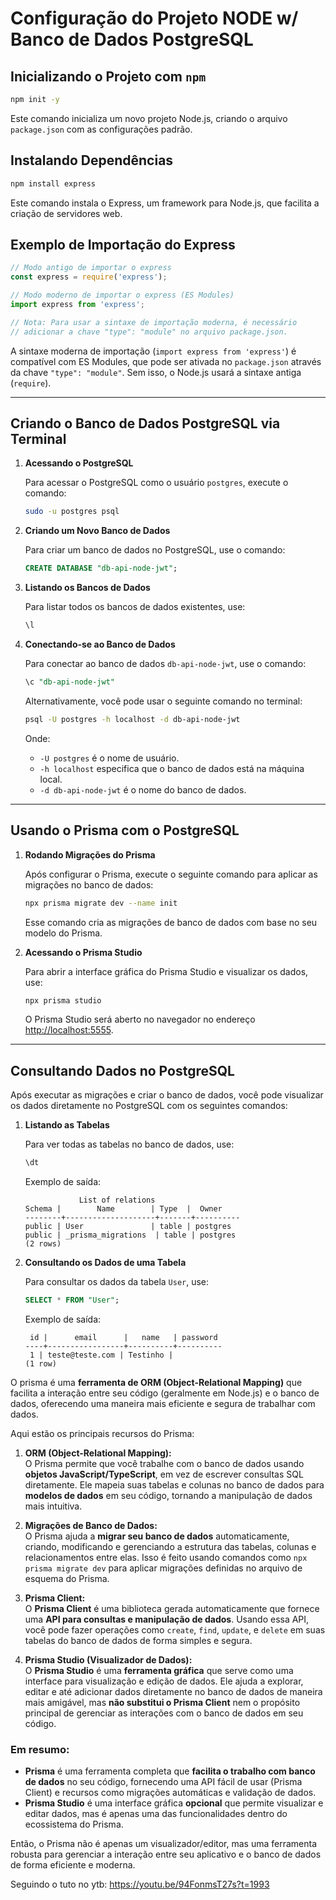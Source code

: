 # Configuração do Projeto NODE w/ Banco de Dados PostgreSQL

## Inicializando o Projeto com `npm`

```sh
npm init -y
```

Este comando inicializa um novo projeto Node.js, criando o arquivo `package.json` com as configurações padrão.

## Instalando Dependências

```sh
npm install express
```

Este comando instala o Express, um framework para Node.js, que facilita a criação de servidores web.

## Exemplo de Importação do Express

```javascript
// Modo antigo de importar o express
const express = require('express');

// Modo moderno de importar o express (ES Modules)
import express from 'express';

// Nota: Para usar a sintaxe de importação moderna, é necessário
// adicionar a chave "type": "module" no arquivo package.json.
```

A sintaxe moderna de importação (`import express from 'express'`) é compatível com ES Modules, que pode ser ativada no `package.json` através da chave `"type": "module"`. Sem isso, o Node.js usará a sintaxe antiga (`require`).

---

## Criando o Banco de Dados PostgreSQL via Terminal

1. **Acessando o PostgreSQL**

   Para acessar o PostgreSQL como o usuário `postgres`, execute o comando:

   ```sh
   sudo -u postgres psql
   ```

2. **Criando um Novo Banco de Dados**

   Para criar um banco de dados no PostgreSQL, use o comando:

   ```sql
   CREATE DATABASE "db-api-node-jwt";
   ```

3. **Listando os Bancos de Dados**

   Para listar todos os bancos de dados existentes, use:

   ```sql
   \l
   ```

4. **Conectando-se ao Banco de Dados**

   Para conectar ao banco de dados `db-api-node-jwt`, use o comando:

   ```sql
   \c "db-api-node-jwt"
   ```

   Alternativamente, você pode usar o seguinte comando no terminal:

   ```sh
   psql -U postgres -h localhost -d db-api-node-jwt
   ```

   Onde:
   - `-U postgres` é o nome de usuário.
   - `-h localhost` especifica que o banco de dados está na máquina local.
   - `-d db-api-node-jwt` é o nome do banco de dados.

---

## Usando o Prisma com o PostgreSQL

1. **Rodando Migrações do Prisma**

   Após configurar o Prisma, execute o seguinte comando para aplicar as migrações no banco de dados:

   ```sh
   npx prisma migrate dev --name init
   ```

   Esse comando cria as migrações de banco de dados com base no seu modelo do Prisma.

2. **Acessando o Prisma Studio**

   Para abrir a interface gráfica do Prisma Studio e visualizar os dados, use:

   ```sh
   npx prisma studio
   ```

   O Prisma Studio será aberto no navegador no endereço [http://localhost:5555](http://localhost:5555/).

---

## Consultando Dados no PostgreSQL

Após executar as migrações e criar o banco de dados, você pode visualizar os dados diretamente no PostgreSQL com os seguintes comandos:

1. **Listando as Tabelas**

   Para ver todas as tabelas no banco de dados, use:

   ```sql
   \dt
   ```

   Exemplo de saída:

   ```
               List of relations
   Schema |        Name        | Type  |  Owner   
   --------+--------------------+-------+----------
   public | User               | table | postgres
   public | _prisma_migrations  | table | postgres
   (2 rows)
   ```

2. **Consultando os Dados de uma Tabela**

   Para consultar os dados da tabela `User`, use:

   ```sql
   SELECT * FROM "User";
   ```

   Exemplo de saída:

   ```
    id |      email      |   name   | password 
   ----+-----------------+----------+----------
    1 | teste@teste.com | Testinho | 
   (1 row)
   ```


O prisma é uma **ferramenta de ORM (Object-Relational Mapping)** que facilita a interação entre seu código (geralmente em Node.js) e o banco de dados, oferecendo uma maneira mais eficiente e segura de trabalhar com dados.

Aqui estão os principais recursos do Prisma:

1. **ORM (Object-Relational Mapping):**  
   O Prisma permite que você trabalhe com o banco de dados usando **objetos JavaScript/TypeScript**, em vez de escrever consultas SQL diretamente. Ele mapeia suas tabelas e colunas no banco de dados para **modelos de dados** em seu código, tornando a manipulação de dados mais intuitiva.

2. **Migrações de Banco de Dados:**  
   O Prisma ajuda a **migrar seu banco de dados** automaticamente, criando, modificando e gerenciando a estrutura das tabelas, colunas e relacionamentos entre elas. Isso é feito usando comandos como `npx prisma migrate dev` para aplicar migrações definidas no arquivo de esquema do Prisma.

3. **Prisma Client:**  
   O **Prisma Client** é uma biblioteca gerada automaticamente que fornece uma **API para consultas e manipulação de dados**. Usando essa API, você pode fazer operações como `create`, `find`, `update`, e `delete` em suas tabelas do banco de dados de forma simples e segura.

4. **Prisma Studio (Visualizador de Dados):**  
   O **Prisma Studio** é uma **ferramenta gráfica** que serve como uma interface para visualização e edição de dados. Ele ajuda a explorar, editar e até adicionar dados diretamente no banco de dados de maneira mais amigável, mas **não substitui o Prisma Client** nem o propósito principal de gerenciar as interações com o banco de dados em seu código.

### Em resumo:
- **Prisma** é uma ferramenta completa que **facilita o trabalho com banco de dados** no seu código, fornecendo uma API fácil de usar (Prisma Client) e recursos como migrações automáticas e validação de dados.
- **Prisma Studio** é uma interface gráfica **opcional** que permite visualizar e editar dados, mas é apenas uma das funcionalidades dentro do ecossistema do Prisma.

Então, o Prisma não é apenas um visualizador/editor, mas uma ferramenta robusta para gerenciar a interação entre seu aplicativo e o banco de dados de forma eficiente e moderna.

Seguindo o tuto no ytb: https://youtu.be/94FonmsT27s?t=1993
